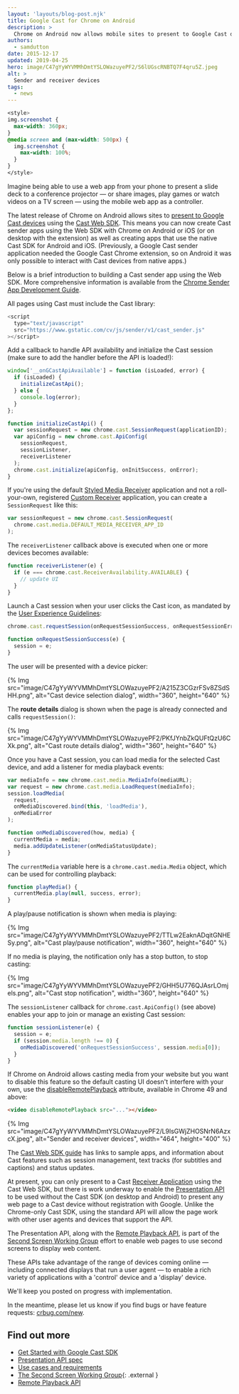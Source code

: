 ```yaml
---
layout: 'layouts/blog-post.njk'
title: Google Cast for Chrome on Android
description: >
  Chrome on Android now allows mobile sites to present to Google Cast devices using the Presentation API and the Cast Web SDK.
authors:
  - samdutton
date: 2015-12-17
updated: 2019-04-25
hero: image/C47gYyWYVMMhDmtYSLOWazuyePF2/S6lUGscRNBTQ7F4qru5Z.jpeg
alt: >
  Sender and receiver devices
tags:
  - news
---
```


```css
<style>
img.screenshot {
  max-width: 360px;
}
@media screen and (max-width: 500px) {
  img.screenshot {
    max-width: 100%;
  }
}
</style>
```

Imagine being able to use a web app from your phone to present a slide deck to a conference projector — or share images, play games or watch videos on a TV screen — using the mobile web app as a controller.

The latest release of Chrome on Android allows sites to [present to Google Cast devices](https://storage.googleapis.com/castapi/CastHelloVideo/index.html) using the [Cast Web SDK](/cast/docs/chrome_sender_setup). This means you can now create Cast sender apps using the Web SDK with Chrome on Android or iOS (or on desktop with the extension) as well as creating apps that use the native Cast SDK for Android and iOS. (Previously, a Google Cast sender application needed the Google Cast Chrome extension, so on Android it was only possible to interact with Cast devices from native apps.)

Below is a brief introduction to building a Cast sender app using the Web SDK. More comprehensive information is available from the [Chrome Sender App Development Guide](/cast/docs/chrome_sender_setup).

All pages using Cast must include the Cast library:

```js
<script
  type="text/javascript"
  src="https://www.gstatic.com/cv/js/sender/v1/cast_sender.js"
></script>
```

Add a callback to handle API availability and initialize the Cast session (make sure to add the handler before the API is loaded!):

```js
window['__onGCastApiAvailable'] = function (isLoaded, error) {
  if (isLoaded) {
    initializeCastApi();
  } else {
    console.log(error);
  }
};

function initializeCastApi() {
  var sessionRequest = new chrome.cast.SessionRequest(applicationID);
  var apiConfig = new chrome.cast.ApiConfig(
    sessionRequest,
    sessionListener,
    receiverListener
  );
  chrome.cast.initialize(apiConfig, onInitSuccess, onError);
}
```

If you're using the default [Styled Media Receiver](/cast/docs/receiver_apps#Styled) application and not a roll-your-own, registered [Custom Receiver](/cast/docs/custom_receiver) application, you can create a `SessionRequest` like this:

```js
var sessionRequest = new chrome.cast.SessionRequest(
  chrome.cast.media.DEFAULT_MEDIA_RECEIVER_APP_ID
);
```

The `receiverListener` callback above is executed when one or more devices becomes available:

```js
function receiverListener(e) {
  if (e === chrome.cast.ReceiverAvailability.AVAILABLE) {
    // update UI
  }
}
```

Launch a Cast session when your user clicks the Cast icon, as mandated by the [User Experience Guidelines](/cast/docs/ux_guidelines#sender-cast-icon-available):

```js
chrome.cast.requestSession(onRequestSessionSuccess, onRequestSessionError);

function onRequestSessionSuccess(e) {
  session = e;
}
```

The user will be presented with a device picker:

{% Img src="image/C47gYyWYVMMhDmtYSLOWazuyePF2/A215Z3CGzrFSv8ZSdSHH.png", alt="Cast device selection dialog", width="360", height="640" %}

The **route details** dialog is shown when the page is already connected and calls `requestSession()`:

{% Img src="image/C47gYyWYVMMhDmtYSLOWazuyePF2/PKfJYnbZkQUFtQzU6CXk.png", alt="Cast route details dialog", width="360", height="640" %}

Once you have a Cast session, you can load media for the selected Cast device, and add a listener for media playback events:

```js
var mediaInfo = new chrome.cast.media.MediaInfo(mediaURL);
var request = new chrome.cast.media.LoadRequest(mediaInfo);
session.loadMedia(
  request,
  onMediaDiscovered.bind(this, 'loadMedia'),
  onMediaError
);

function onMediaDiscovered(how, media) {
  currentMedia = media;
  media.addUpdateListener(onMediaStatusUpdate);
}
```

The `currentMedia` variable here is a `chrome.cast.media.Media` object, which can be used for controlling playback:

```js
function playMedia() {
  currentMedia.play(null, success, error);
}
```

A play/pause notification is shown when media is playing:

{% Img src="image/C47gYyWYVMMhDmtYSLOWazuyePF2/TTLw2EaknADqitGNHESy.png", alt="Cast play/pause notification", width="360", height="640" %}

If no media is playing, the notification only has a stop button, to stop casting:

{% Img src="image/C47gYyWYVMMhDmtYSLOWazuyePF2/GHH5U776QJAsrLOmjels.png", alt="Cast stop notification", width="360", height="640" %}

The `sessionListener` callback for `chrome.cast.ApiConfig()` (see above) enables your app to join or manage an existing Cast session:

```js
function sessionListener(e) {
  session = e;
  if (session.media.length !== 0) {
    onMediaDiscovered('onRequestSessionSuccess', session.media[0]);
  }
}
```

If Chrome on Android allows casting media from your website but you want to disable this feature so the default casting UI doesn't interfere with your own, use the [disableRemotePlayback](https://w3c.github.io/remote-playback/#idl-def-htmlmediaelement-disableremoteplayback) attribute, available in Chrome 49 and above:

```html
<video disableRemotePlayback src="..."></video>
```

{% Img src="image/C47gYyWYVMMhDmtYSLOWazuyePF2/L9lsGWjZHOSNrN6AzxcX.jpeg", alt="Sender and receiver devices", width="464", height="400" %}

The [Cast Web SDK guide](/cast/docs/chrome_sender_setup) has links to sample apps, and information about Cast features such as session management, text tracks (for subtitles and captions) and status updates.

At present, you can only present to a Cast [Receiver Application](/cast/docs/receiver_apps) using the Cast Web SDK, but there is work underway to enable the [Presentation API](https://w3c.github.io/presentation-api/) to be used without the Cast SDK (on desktop and Android) to present any web page to a Cast device without registration with Google. Unlike the Chrome-only Cast SDK, using the standard API will allow the page work with other user agents and devices that support the API.

The Presentation API, along with the [Remote Playback API](https://w3c.github.io/remote-playback/), is part of the [Second Screen Working Group](http://www.w3.org/2014/secondscreen) effort to enable web pages to use second screens to display web content.

These APIs take advantage of the range of devices coming online — including connected displays that run a user agent — to enable a rich variety of applications with a 'control' device and a 'display' device.

We'll keep you posted on progress with implementation.

In the meantime, please let us know if you find bugs or have feature requests: [crbug.com/new](https://crbug.com/new).

## Find out more

- [Get Started with Google Cast SDK](/cast/)
- [Presentation API spec](http://www.w3.org/TR/presentation-api)
- [Use cases and requirements](https://github.com/w3c/presentation-api/blob/gh-pages/uc-req.md)
- [The Second Screen Working Group](http://www.w3.org/2014/secondscreen/){: .external }
- [Remote Playback API](https://w3c.github.io/remote-playback)
